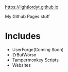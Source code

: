 https://lightlordyt.github.io

My Github Pages stuff


# Includes
- UserForge(Coming Soon)
- ZrButWorse
- Tampermonkey Scripts
- Websites
